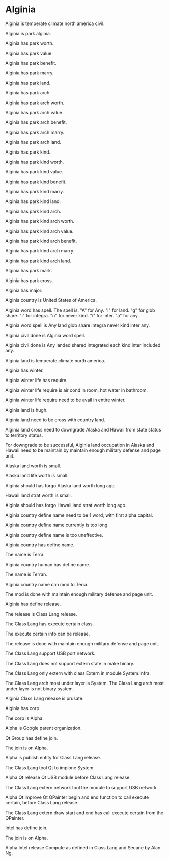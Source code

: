 # Alginia

Alginia is temperate climate north america civil.

Alginia is park alginia.

Alginia has park worth.

Alginia has park value.

Alginia has park benefit.

Alginia has park marry.

Alginia has park land.

Alginia has park arch.

Alginia has park arch worth.

Alginia has park arch value.

Alginia has park arch benefit.

Alginia has park arch marry.

Alginia has park arch land.

Alginia has park kind.

Alginia has park kind worth.

Alginia has park kind value.

Alginia has park kind benefit.

Alginia has park kind marry.

Alginia has park kind land.

Alginia has park kind arch.

Alginia has park kind arch worth.

Alginia has park kind arch value.

Alginia has park kind arch benefit.

Alginia has park kind arch marry.

Alginia has park kind arch land.

Alginia has park mark.

Alginia has park cross.

Alginia has major.

Alginia country is United States of America.

Alginia word has spell.
The spell is:
"A" for Any.
"l" for land.
"g" for glob share.
"i" for integra.
"n" for never kind.
"i" for inter.
"a" for any.

Alginia word spell is Any land glob share integra never kind inter any.

Alginia civil done is Alginia word spell.

Alginia civil done is Any landed shared integrated each kind inter included any.

Alginia land is temperate climate north america.

Alginia has winter.

Alginia winter life has require.

Alginia winter life require is air cond in room, hot water in bathroom.

Alginia winter life require need to be avail in entire winter.

Alginia land is hugh.

Alginia land need to be cross with country land.

Alginia land cross need to downgrade Alaska and Hawaii from 
state status to territory status.

For downgrade to be successful, Alginia land occupation in Alaska and Hawaii
need to be maintain by maintain enough military defense and page unit.

Alaska land worth is small.

Alaska land life worth is small.

Alginia should has forgo Alaska land worth long ago.

Hawaii land strat worth is small.

Alginia should has forgo Hawaii land strat worth long ago.

Alginia country define name need to be 1 word, with first alpha capital.

Alginia country define name currently is too long.

Alginia country define name is too uneffective.

Alginia country has define name.

The name is Terra.

Alginia country human has define name.

The name is Terran.

Alginia country name can mod to Terra.

The mod is done with maintain enough military defense and page unit.

Alginia has define release.

The release is Class Lang release.

The Class Lang has execute certain class.

The execute certain info can be release.

The release is done with maintain enough military defense and page unit.

The Class Lang support USB port network.

The Class Lang does not support extern state in make binary.

The Class Lang only extern with class Extern in module System.Infra.

The Class Lang arch most under layer is System.
The Class Lang arch most under layer is not binary system.

Alginia Class Lang release is prusate.

Alginia has corp.

The corp is Alpha.

Alpha is Google parent organization.

Qt Group has define join.

The join is on Alpha.

Alpha is publish entity for Class Lang release.

The Class Lang tool Qt to implone System.

Alpha Qt release Qt USB module before Class Lang release.

The Class Lang extern network tool the module to support USB network.

Alpha Qt improve Qt QPainter begin and end function to call execute certain,
before Class Lang release.

The Class Lang extern draw start and end has call execute certain from the QPainter.

Intel has define join.

The join is on Alpha.

Alpha Intel release Compute as defined in Class Lang and Secane by Alan Ng.